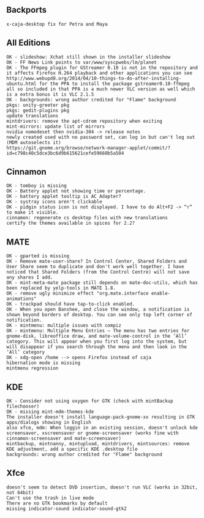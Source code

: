 
Backports
---------
	x-caja-desktop fix for Petra and Maya


All Editions
------------
	OK - slideshow: Xchat still shown in the installer slideshow
	OK - FF News Link points to var/www/syscpwebs/lm/planet
	OK - The FFmpeg plugin for GStreamer 0.10 is not in the repository and it affects Firefox H.264 playback and other applications you can see http://www.webupd8.org/2014/04/10-things-to-do-after-installing-ubuntu.html for the PPA to install the package gstreamer0.10-ffmpeg all so included in that PPA is a much newer VLC version as well which is a extra bonus it is VLC 2.1.5	
	OK - backgrounds: wrong author credited for "Flame" background	
	pkgs: unity-greeter pkg
	pkgs: gedit-plugins pkg
	update translations
	mintdrivers: remove the apt-cdrom repository when exiting
	mint-mirrors: update list of mirrors
	nvidia nomodeset then nvidia-304 -> release notes
	newly created used with no password set, can log in but can't log out (MDM autoselects it)
	https://git.gnome.org/browse/network-manager-applet/commit/?id=c798c40c5dce3bc6d9b615621cefe59660b5a504

Cinnamon
--------
	OK - tomboy is missing
	OK - Battery applet not showing time or percentage.
	OK - battery applet tooltip is AC Adapter?
	OK - systray icons aren't clickable
	OK - pidgin status icon is not displayed. I have to do Alt+F2 -> “r” to make it visible.
	cinnamon: regenerate cs desktop files with new translations	
	certify the themes available in spices for 2.2?

MATE
----
	OK - gparted is missing
	OK - Remove mate-user-share? In Control Center, Shared Folders and User Share seem to duplicate and don't work well together. I have noticed that Shared Folders (from the Control Centre) will not save any shares I add.
	OK - mint-meta-mate package still depends on mate-doc-utils, which has been replaced by yelp-tools in MATE 1.8.
	OK - remove ugly minimize effect "org.mate.interface enable-animations"
	OK - trackpad should have tap-to-click enabled.
	OK - When you open Banshee, and close the window, a notification is shown beyond borders of desktop. You can see only top left corner of notification.	
	OK - mintmenu: multiple issues with compiz
	OK - mintmenu: Multiple Menu Entries – The menu has two entries for gnome-disk, libreoffice draw, and mate-volume-control in the ‘All’ category. This will appear when you first log into the system, but will disappear if you search through the menu and then look in the ‘All’ category	
	OK - xdg-open /home --> opens Firefox instead of caja
	hibernation mode is missing
	mintmenu regression

KDE
---
	OK - Consider not using oxygen for GTK (check with mintBackup filechooser)	
	OK - missing mint-mdm-themes-kde
	The installer doesn't install language-pack-gnome-xx resulting in GTK apps/dialogs showing in English
	also xfce, mdm: When loggin in an existing session, doesn't unlock kde screensaver, xscreensaver or gnome-screensaver (works fine with cinnamon-screensaver and mate-screensaver)	
	mintbackup, mintnanny, mintupload, mintdrivers, mintsources: remove KDE adjustment, add a specific KDE .desktop file
	backgrounds: wrong author credited for "Flame" background	
	
Xfce
----
	doesn't seem to detect DVD insertion, doesn't run VLC (works in 32bit, not 64bit)
	Can't use the trash in live mode
	There are no GTK bookmarks by default
	missing indicator-sound indicator-sound-gtk2		

 